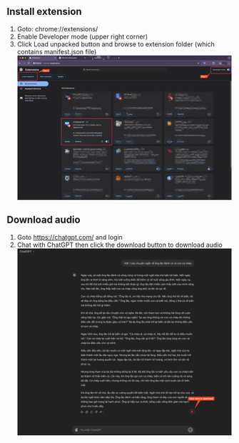## Install extension
1. Goto: chrome://extensions/
2. Enable Developer mode (upper right corner)
3. Click Load unpacked button and browse to extension folder (which contains manifest.json file)
   ![alt text](images/install_extension.png "Load extension")


## Download audio
1. Goto https://chatgpt.com/ and login
2. Chat with ChatGPT then click the download button to download audio
   ![alt text](images/download_audio.png "Download audio")
